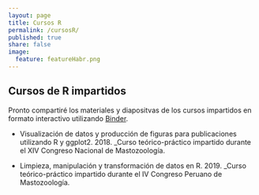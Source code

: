 ```yaml
---
layout: page
title: Cursos R
permalink: /cursosR/
published: true
share: false
image:
  feature: featureHabr.png
---
```


## Cursos de R impartidos

Pronto compartiré los materiales y diapositvas de los cursos impartidos en formato interactivo utilizando [Binder](https://mybinder.org).

- Visualización de datos y producción de figuras para publicaciones utilizando R y ggplot2. 2018. _Curso teórico-práctico impartido durante el XIV Congreso Nacional de Mastozoología.

- Limpieza, manipulación y transformación de datos en R. 2019. _Curso teórico-práctico impartido durante el IV Congreso Peruano de Mastozoología. 
